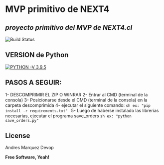 # MVP primitivo de NEXT4
## _proyecto primitivo del MVP de NEXT4.cl_

![Build Status](https://travis-ci.org/joemccann/dillinger.svg?branch=master)

## VERSION de Python
[![PYTHON -V 3.9.5](https://pypi.org/static/images/logo-small.95de8436.svg)](https://www.python.org/downloads/release/python-395/)

## PASOS A SEGUIR:

1- DESCOMPRIMIR EL ZIP O WINRAR
2- Entrar al CMD (terminal de la consola)
3- Posicionarse desde el CMD (terminal de la consola) en la carpeta descomprimida
4- ejecutar el siguiente comando:
        ```sh
        ex: "pip install -r requirements.txt"
        ```
5- Luego de haberse instalado las librerias necesarias, ejecutar el programa save_orders
        ```sh
        ex: "python save_orders.py"
        ```

## License

Andres Marquez Devop

**Free Software, Yeah!**

